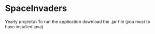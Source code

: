 # SpaceInvaders
Yearly project\n
To run the application download the .jar file (you must to have installed java)
